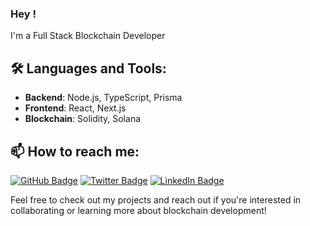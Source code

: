### Hey !

I'm a Full Stack Blockchain Developer


## 🛠️ Languages and Tools:

- **Backend**: Node.js, TypeScript, Prisma
- **Frontend**: React, Next.js
- **Blockchain**: Solidity, Solana

## 📫 How to reach me:

[![GitHub Badge](https://img.shields.io/badge/GitHub-iamnas-181717?style=for-the-badge&logo=github)](https://dub.sh/iamnas)
[![Twitter Badge](https://img.shields.io/badge/Twitter-@0xnas__eth-1DA1F2?style=for-the-badge&logo=twitter)](https://dub.sh/0xnas_eth)
[![LinkedIn Badge](https://img.shields.io/badge/LinkedIn-Anaresh%20Rao-0077B5?style=for-the-badge&logo=linkedin)](https://www.linkedin.com/in/anareshrao/)

Feel free to check out my projects and reach out if you're interested in collaborating or learning more about blockchain development!
